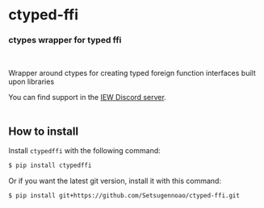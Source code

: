 # ctyped-ffi

### ctypes wrapper for typed ffi
<br>

Wrapper around ctypes for creating typed foreign function interfaces built upon libraries

You can find support in the [IEW Discord server](https://discord.gg/qxTxVJGtst).
<br><br>
## How to install

Install `ctypedffi` with the following command:

```sh
$ pip install ctypedffi
```

Or if you want the latest git version, install it with this command:

```sh
$ pip install git+https://github.com/Setsugennoao/ctyped-ffi.git
```
